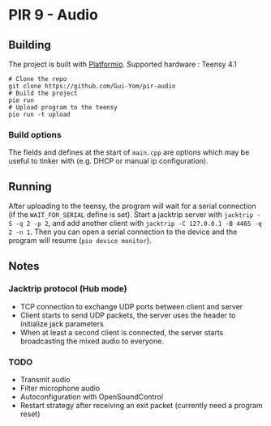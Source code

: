 # PIR 9 - Audio

## Building

The project is built with [Platformio](https://platformio.org). Supported hardware : Teensy 4.1

```shell
# Clone the repo
git clone https://github.com/Gui-Yom/pir-audio
# Build the project
pio run
# Upload program to the teensy
pio run -t upload
```

### Build options

The fields and defines at the start of `main.cpp` are options which may be useful to tinker with (e.g. DHCP or manual ip
configuration).

## Running

After uploading to the teensy, the program will wait for a serial connection (if the `WAIT_FOR_SERIAL` define is set).
Start a jacktrip server with `jacktrip -S -q 2 -p 2`, and add another client
with `jacktrip -C 127.0.0.1 -B 4465 -q 2 -n 1`. Then you can open a serial connection to the device and the program will
resume (`pio device monitor`).

## Notes

### Jacktrip protocol (Hub mode)

- TCP connection to exchange UDP ports between client and server
- Client starts to send UDP packets, the server uses the header to initialize jack parameters
- When at least a second client is connected, the server starts broadcasting the mixed audio to everyone.

### TODO

- Transmit audio
- Filter microphone audio
- Autoconfiguration with OpenSoundControl
- Restart strategy after receiving an exit packet (currently need a program reset)
